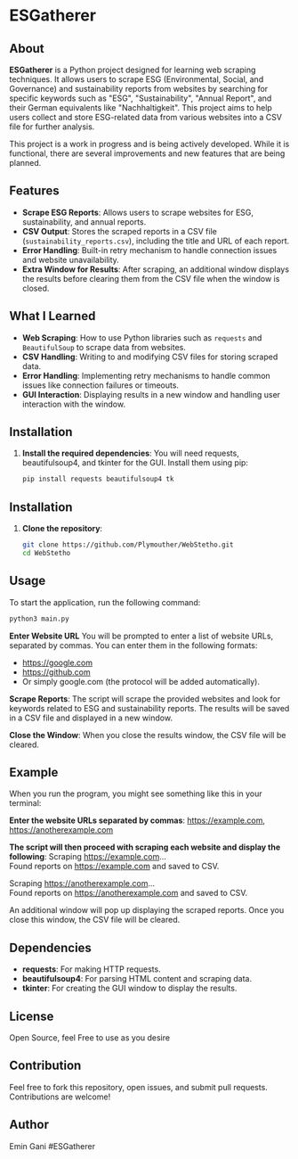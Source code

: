 # ESGatherer

## About

**ESGatherer** is a Python project designed for learning web scraping techniques. It allows users to scrape ESG (Environmental, Social, and Governance) and sustainability reports from websites by searching for specific keywords such as "ESG", "Sustainability", "Annual Report", and their German equivalents like "Nachhaltigkeit". This project aims to help users collect and store ESG-related data from various websites into a CSV file for further analysis.

This project is a work in progress and is being actively developed. While it is functional, there are several improvements and new features that are being planned.

## Features

- **Scrape ESG Reports**: Allows users to scrape websites for ESG, sustainability, and annual reports.
- **CSV Output**: Stores the scraped reports in a CSV file (`sustainability_reports.csv`), including the title and URL of each report.
- **Error Handling**: Built-in retry mechanism to handle connection issues and website unavailability.
- **Extra Window for Results**: After scraping, an additional window displays the results before clearing them from the CSV file when the window is closed.

## What I Learned

- **Web Scraping**: How to use Python libraries such as `requests` and `BeautifulSoup` to scrape data from websites.
- **CSV Handling**: Writing to and modifying CSV files for storing scraped data.
- **Error Handling**: Implementing retry mechanisms to handle common issues like connection failures or timeouts.
- **GUI Interaction**: Displaying results in a new window and handling user interaction with the window.

## Installation

1. **Install the required dependencies**:
   You will need requests, beautifulsoup4, and tkinter for the GUI. Install them using pip:
   ```bash
   pip install requests beautifulsoup4 tk
   
## Installation

1. **Clone the repository**:
   ```bash
   git clone https://github.com/Plymouther/WebStetho.git
   cd WebStetho

## Usage

To start the application, run the following command:

```bash
python3 main.py

```  
**Enter Website URL**
You will be prompted to enter a list of website URLs, separated by commas. You can enter them in the following formats:

- https://google.com
- https://github.com
- Or simply google.com (the protocol will be added automatically).

**Scrape Reports**:
The script will scrape the provided websites and look for keywords related to ESG and sustainability reports. The results will be saved in a CSV file and displayed in a new window.

**Close the Window**:
When you close the results window, the CSV file will be cleared.
  
## Example

When you run the program, you might see something like this in your terminal:

**Enter the website URLs separated by commas**: 
https://example.com, https://anotherexample.com

**The script will then proceed with scraping each website and display the following**:
Scraping https://example.com...  
Found reports on https://example.com and saved to CSV.  

Scraping https://anotherexample.com...  
Found reports on https://anotherexample.com and saved to CSV.

An additional window will pop up displaying the scraped reports. 
Once you close this window, the CSV file will be cleared.

## Dependencies

- **requests**: For making HTTP requests.
- **beautifulsoup4**: For parsing HTML content and scraping data.
- **tkinter**: For creating the GUI window to display the results.
  
## License

Open Source, feel Free to use as you desire

## Contribution

Feel free to fork this repository, open issues, and submit pull requests. Contributions are welcome!

## Author

Emin Gani #ESGatherer
